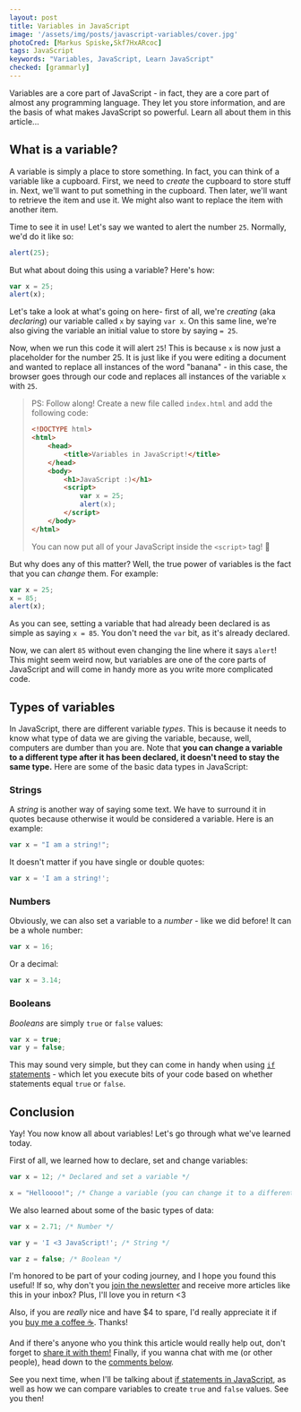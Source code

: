 ```yaml
---
layout: post
title: Variables in JavaScript
image: '/assets/img/posts/javascript-variables/cover.jpg'
photoCred: [Markus Spiske,Skf7HxARcoc]
tags: JavaScript
keywords: "Variables, JavaScript, Learn JavaScript"
checked: [grammarly]
---
```

Variables are a core part of JavaScript - in fact, they are a core part of almost any programming language. They let you store information, and are the basis of what makes JavaScript so powerful. Learn all about them in this article...

## What is a variable?
A variable is simply a place to store something. In fact, you can think of a variable like a cupboard. First, we need to *create* the cupboard to store stuff in. Next, we'll want to put something in the cupboard. Then later, we'll want to retrieve the item and use it. We might also want to replace the item with another item.

Time to see it in use! Let's say we wanted to alert the number `25`. Normally, we'd do it like so:
```JavaScript
alert(25);
```
But what about doing this using a variable? Here's how:
```JavaScript
var x = 25;
alert(x);
```
Let's take a look at what's going on here- first of all, we're *creating* (aka *declaring*) our variable called `x` by saying `var x`. On this same line, we're also giving the variable an initial value to store by saying `= 25`.

Now, when we run this code it will alert `25`! This is because `x` is now just a placeholder for the number 25. It is just like if you were editing a document and wanted to replace all instances of the word "banana" - in this case, the browser goes through our code and replaces all instances of the variable `x` with `25`.

> PS: Follow along! Create a new file called `index.html` and add the following code:
> ```html
> <!DOCTYPE html>
> <html>
>     <head>
>         <title>Variables in JavaScript!</title>
>     </head>
>     <body>
>         <h1>JavaScript :)</h1>
>         <script>
>             var x = 25;
>             alert(x);
>         </script>
>     </body>
> </html>
> ```
> You can now put all of your JavaScript inside the `<script>` tag! &#x1F389;

But why does any of this matter? Well, the true power of variables is the fact that you can *change* them. For example:
```JavaScript
var x = 25;
x = 85;
alert(x);
```
As you can see, setting a variable that had already been declared is as simple as saying `x = 85`. You don't need the `var` bit, as it's already declared.

Now, we can alert `85` without even changing the line where it says `alert`! This might seem weird now, but variables are one of the core parts of JavaScript and will come in handy more as you write more complicated code.

## Types of variables
In JavaScript, there are different variable *types*. This is because it needs to know what type of data we are giving the variable, because, well, computers are dumber than you are. Note that **you can change a variable to a different type after it has been declared, it doesn't need to stay the same type.** Here are some of the basic data types in JavaScript:

### Strings
A *string* is another way of saying some text. We have to surround it in quotes because otherwise it would be considered a variable. Here is an example:
```JavaScript
var x = "I am a string!";
```
It doesn't matter if you have single or double quotes:
```JavaScript
var x = 'I am a string!';
```

### Numbers
Obviously, we can also set a variable to a *number* - like we did before! It can be a whole number:
```JavaScript
var x = 16;
```
Or a decimal:
```JavaScript
var x = 3.14;
```

### Booleans
*Booleans* are simply `true` or `false` values:
```JavaScript
var x = true;
var y = false;
```
This may sound very simple, but they can come in handy when using [`if` statements][if] - which let you execute bits of your code based on whether statements equal `true` or `false`.

## Conclusion
Yay! You now know all about variables! Let's go through what we've learned today.

First of all, we learned how to declare, set and change variables:
```JavaScript
var x = 12; /* Declared and set a variable */

x = "Helloooo!"; /* Change a variable (you can change it to a different type) */
```

We also learned about some of the basic types of data:
```JavaScript
var x = 2.71; /* Number */

var y = 'I <3 JavaScript!'; /* String */

var z = false; /* Boolean */
```

I'm honored to be part of your coding journey, and I hope you found this useful! If so, why don't you [join the newsletter][newsletter] and receive more articles like this in your inbox? Plus, I'll love you in return &lt;3

Also, if you are *really* nice and have $4 to spare, I'd really appreciate it if you [buy me a coffee &#x2615;][donate]. Thanks!

And if there's anyone who you think this article would really help out, don't forget to [share it with them!][share] Finally, if you wanna chat with me (or other people), head down to the [comments below][comments].

See you next time, when I'll be talking about [if statements in JavaScript][if], as well as how we can compare variables to create `true` and `false` values. See you then!


[if]: /if-statements-boolean-operators/

[contact]: {{site.contact}}
[html]: /learn/html/
[css]: /learn/css/
[js]: /learn/js
[share]: {{site.share}}
[comments]: {{site.comments}}
[newsletter]: {{site.newsletter}}
[donate]: {{site.donate}}